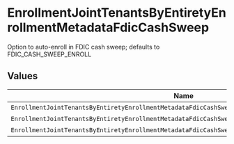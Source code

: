 # EnrollmentJointTenantsByEntiretyEnrollmentMetadataFdicCashSweep

Option to auto-enroll in FDIC cash sweep; defaults to FDIC_CASH_SWEEP_ENROLL


## Values

| Name                                                                                                | Value                                                                                               |
| --------------------------------------------------------------------------------------------------- | --------------------------------------------------------------------------------------------------- |
| `EnrollmentJointTenantsByEntiretyEnrollmentMetadataFdicCashSweepAutoEnrollFdicCashSweepUnspecified` | AUTO_ENROLL_FDIC_CASH_SWEEP_UNSPECIFIED                                                             |
| `EnrollmentJointTenantsByEntiretyEnrollmentMetadataFdicCashSweepFdicCashSweepEnroll`                | FDIC_CASH_SWEEP_ENROLL                                                                              |
| `EnrollmentJointTenantsByEntiretyEnrollmentMetadataFdicCashSweepFdicCashSweepDecline`               | FDIC_CASH_SWEEP_DECLINE                                                                             |